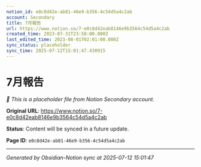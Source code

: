 ```yaml
---
notion_id: e0c8d42e-ab81-46e9-b356-4c54d5a4c2ab
account: Secondary
title: 7月報告
url: https://www.notion.so/7-e0c8d42eab8146e9b3564c54d5a4c2ab
created_time: 2023-07-31T23:58:00.000Z
last_edited_time: 2023-08-01T02:01:00.000Z
sync_status: placeholder
sync_time: 2025-07-12T15:01:47.430915
---
```


# 7月報告

*🔄 This is a placeholder file from Notion Secondary account.*

**Original URL**: https://www.notion.so/7-e0c8d42eab8146e9b3564c54d5a4c2ab

**Status**: Content will be synced in a future update.

**Page ID**: `e0c8d42e-ab81-46e9-b356-4c54d5a4c2ab`

---

*Generated by Obsidian-Notion sync at 2025-07-12 15:01:47*
